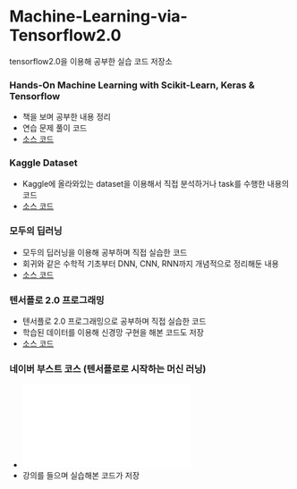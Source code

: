 # Machine-Learning-via-Tensorflow2.0
tensorflow2.0을 이용해 공부한 실습 코드 저장소


### Hands-On Machine Learning with Scikit-Learn, Keras & Tensorflow
 - 책을 보며 공부한 내용 정리
 - 연습 문제 풀이 코드 
 - [소스 코드](https://github.com/penguin1109/Machine-Learning-via-Tensorflow2.0/tree/master/Hands-On%20MachineLearning)

### Kaggle Dataset
   - Kaggle에 올라와있는 dataset을 이용해서 직접 분석하거나 task를 수행한 내용의 코드
   - [소스 코드](https://github.com/penguin1109/Machine-Learning-via-Tensorflow2.0/tree/master/Data%20Analysis%20with%20Kaggle%20DataFrame)


### 모두의 딥러닝
   - 모두의 딥러닝을 이용해 공부하며 직접 실습한 코드
   - 회귀와 같은 수학적 기초부터 DNN, CNN, RNN까지 개념적으로 정리해둔 내용
   - [소스 코드](https://github.com/penguin1109/Machine-Learning-via-Tensorflow2.0/tree/master/Deep%20Learning%20Basic)

### 텐서플로 2.0 프로그래밍
  - 텐서플로 2.0 프로그래밍으로 공부하며 직접 실습한 코드
  - 학습된 데이터를 이용해 신경망 구현을 해본 코드도 저장 
  - [소스 코드](https://github.com/penguin1109/Machine-Learning-via-Tensorflow2.0/tree/master/DNN%20TensorFlow%20Lab)

### 네이버 부스트 코스 (텐서플로로 시작하는 머신 러닝)
  - ![수료증](certificate_A20200728-437772.pdf)
  - 강의를 들으며 실습해본 코드가 저장
  
 
